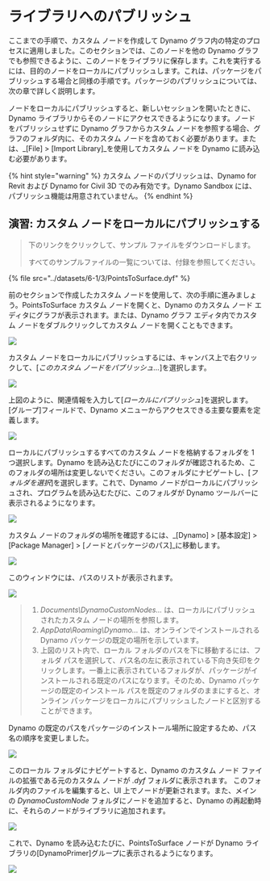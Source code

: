 # ライブラリへのパブリッシュ

ここまでの手順で、カスタム ノードを作成して Dynamo グラフ内の特定のプロセスに適用しました。このセクションでは、このノードを他の Dynamo グラフでも参照できるように、このノードをライブラリに保存します。これを実行するには、目的のノードをローカルにパブリッシュします。これは、パッケージをパブリッシュする場合と同様の手順です。パッケージのパブリッシュについては、次の章で詳しく説明します。

ノードをローカルにパブリッシュすると、新しいセッションを開いたときに、Dynamo ライブラリからそのノードにアクセスできるようになります。ノードをパブリッシュせずに Dynamo グラフからカスタム ノードを参照する場合、グラフのフォルダ内に、そのカスタム ノードを含めておく必要があります。または、_[File] > [Import Library]_を使用してカスタム ノードを Dynamo に読み込む必要があります。

{% hint style="warning" %}
カスタム ノードのパブリッシュは、Dynamo for Revit および Dynamo for Civil 3D でのみ有効です。Dynamo Sandbox には、パブリッシュ機能は用意されていません。
{% endhint %}

## 演習: カスタム ノードをローカルにパブリッシュする

> 下のリンクをクリックして、サンプル ファイルをダウンロードします。
>
> すべてのサンプルファイルの一覧については、付録を参照してください。

{% file src="../datasets/6-1/3/PointsToSurface.dyf" %}

前のセクションで作成したカスタム ノードを使用して、次の手順に進みましょう。PointsToSurface カスタム ノードを開くと、Dynamo のカスタム ノード エディタにグラフが表示されます。または、Dynamo グラフ エディタ内でカスタム ノードをダブルクリックしてカスタム ノードを開くこともできます。

![](<../images/6-1/3/publish custom node locally 01.jpg>)

カスタム ノードをローカルにパブリッシュするには、キャンバス上で右クリックして、[_このカスタム ノードをパブリッシュ..._]を選択します。

![](<../images/6-1/3/publish custom node exercise - 02.jpg>)

上図のように、関連情報を入力して[_ローカルにパブリッシュ_]を選択します。 [グループ]フィールドで、Dynamo メニューからアクセスできる主要な要素を定義します。

![](<../images/6-1/3/publish custom node exercise - 03.jpg>)

ローカルにパブリッシュするすべてのカスタム ノードを格納するフォルダを 1 つ選択します。Dynamo を読み込むたびにこのフォルダが確認されるため、このフォルダの場所は変更しないでください。このフォルダにナビゲートし、[_フォルダを選択_]を選択します。これで、Dynamo ノードがローカルにパブリッシュされ、プログラムを読み込むたびに、このフォルダが Dynamo ツールバーに表示されるようになります。

![](<../images/6-1/3/publish custom node exercise - 04.jpg>)

カスタム ノードのフォルダの場所を確認するには、_[Dynamo] > [基本設定] > [Package Manager] > [ノードとパッケージのパス]_に移動します。

![](<../images/6-1/3/publish custom node exercise - 05.jpg>)

このウィンドウには、パスのリストが表示されます。

![](<../images/6-1/3/publish custom node exercise - 06.jpg>)

> 1. _Documents\DynamoCustomNodes..._ は、ローカルにパブリッシュされたカスタム ノードの場所を参照します。
> 2. _AppData\Roaming\Dynamo..._ は、オンラインでインストールされる Dynamo パッケージの既定の場所を示しています。
> 3. 上図のリスト内で、ローカル フォルダのパスを下に移動するには、フォルダ パスを選択して、パス名の左に表示されている下向き矢印をクリックします。一番上に表示されているフォルダが、パッケージがインストールされる既定のパスになります。そのため、Dynamo パッケージの既定のインストール パスを既定のフォルダのままにすると、オンライン パッケージをローカルにパブリッシュしたノードと区別することができます。

Dynamo の既定のパスをパッケージのインストール場所に設定するため、パス名の順序を変更しました。

![](<../images/6-1/3/publish custom node exercise - 07.jpg>)

このローカル フォルダにナビゲートすると、Dynamo のカスタム ノード ファイルの拡張である元のカスタム ノードが _.dyf_ フォルダに表示されます。 このフォルダ内のファイルを編集すると、UI 上でノードが更新されます。また、メインの _DynamoCustomNode_ フォルダにノードを追加すると、Dynamo の再起動時に、それらのノードがライブラリに追加されます。

![](<../images/6-1/3/publish custom node exercise - 08.jpg>)

これで、Dynamo を読み込むたびに、PointsToSurface ノードが Dynamo ライブラリの[DynamoPrimer]グループに表示されるようになります。

![](<../images/6-1/3/publish custom node exercise - 09.jpg>)
